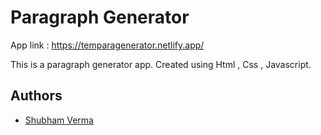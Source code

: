 # Paragraph Generator
App link : https://temparagenerator.netlify.app/

This is a paragraph generator app.
Created using Html , Css , Javascript.


## Authors

- [Shubham Verma](https://www.github.com/Stroller15)
